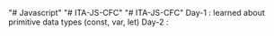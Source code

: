 "# Javascript" 
"# ITA-JS-CFC" 
"# ITA-JS-CFC" 
Day-1 : learned about primitive data types (const, var, let)
Day-2 : 